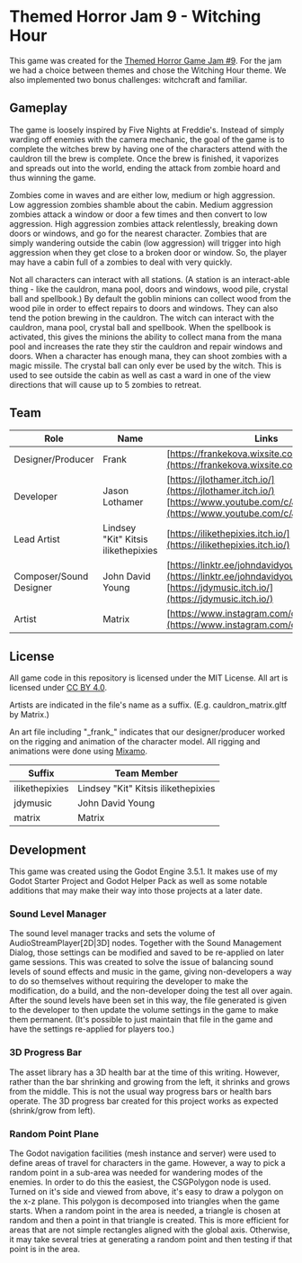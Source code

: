 # Themed Horror Jam 9 - Witching Hour
This game was created for the [Themed Horror Game Jam #9](https://itch.io/jam/themed-horror-game-jam-9). For the jam we had a choice between themes and chose the Witching Hour theme. We also implemented two bonus challenges: witchcraft and familiar.

## Gameplay

The game is loosely inspired by Five Nights at Freddie's. Instead of simply warding off enemies with the camera mechanic, the goal of the game is to complete the witches brew by having one of the characters attend with the cauldron till the brew is complete. Once the brew is finished, it vaporizes and spreads out into the world, ending the attack from zombie hoard and thus winning the game.

Zombies come in waves and are either low, medium or high aggression. Low aggression zombies shamble about the cabin. Medium aggression zombies attack a window or door a few times and then convert to low aggression. High aggression zombies attack relentlessly, breaking down doors or windows, and go for the nearest character. Zombies that are simply wandering outside the cabin (low aggression) will trigger into high aggression when they get close to a broken door or window. So, the player may have a cabin full of a zombies to deal with very quickly.

Not all characters can interact with all stations. (A station is an interact-able thing - like the cauldron, mana pool, doors and windows, wood pile, crystal ball and spellbook.) By default the goblin minions can collect wood from the wood pile in order to effect repairs to doors and windows. They can also tend the potion brewing in the cauldron. The witch can interact with the cauldron, mana pool, crystal ball and spellbook. When the spellbook is activated, this gives the minions the ability to collect mana from the mana pool and increases the rate they stir the cauldron and repair windows and doors. When a character has enough mana, they can shoot zombies with a magic missile. The crystal ball can only ever be used by the witch. This is used to see outside the cabin as well as cast a ward in one of the view directions that will cause up to 5 zombies to retreat.

## Team

|Role |Name |Links |
|-----------------------|-----------------------------------|-------------------------------------------------------------------------------------|
|Designer/Producer |Frank |[https://frankekova.wixsite.com/frankkova](https://frankekova.wixsite.com/frankkova) |
|Developer |Jason Lothamer |[https://jlothamer.itch.io/](https://jlothamer.itch.io/)<br>[https://www.youtube.com/c/JasonLothamer](https://www.youtube.com/c/JasonLothamer) |
|Lead Artist |Lindsey "Kit" Kitsis ilikethepixies|[https://ilikethepixies.itch.io/](https://ilikethepixies.itch.io/) |
|Composer/Sound Designer|John David Young |[https://linktr.ee/johndavidyoung/](https://linktr.ee/johndavidyoung/)<br>[https://jdymusic.itch.io/](https://jdymusic.itch.io/) |
|Artist |Matrix |[https://www.instagram.com/cosmos336699/](https://www.instagram.com/cosmos336699/) |


## License

All game code in this repository is licensed under the MIT License. All art is licensed under [CC BY 4.0](https://creativecommons.org/licenses/by/4.0/).

Artists are indicated in the file's name as a suffix. (E.g. cauldron_matrix.gltf by Matrix.)

An art file including "\_frank\_" indicates that our designer/producer worked on the rigging and animation of the character model. All rigging and animations were done using [Mixamo](https://www.mixamo.com/).
<br>

|Suffix |Team Member |
|--------------|-----------------------------------|
|ilikethepixies|Lindsey "Kit" Kitsis ilikethepixies|
|jdymusic |John David Young |
|matrix |Matrix |

## Development
This game was created using the Godot Engine 3.5.1. It makes use of my Godot Starter Project and Godot Helper Pack as well as some notable additions that may make their way into those projects at a later date.

### Sound Level Manager
The sound level manager tracks and sets the volume of AudioStreamPlayer[2D|3D] nodes. Together with the Sound Management Dialog, those settings can be modified and saved to be re-applied on later game sessions. This was created to solve the issue of balancing sound levels of sound effects and music in the game, giving non-developers a way to do so themselves without requiring the developer to make the modification, do a build, and the non-developer doing the test all over again. After the sound levels have been set in this way, the file generated is given to the developer to then update the volume settings in the game to make them permanent. (It's possible to just maintain that file in the game and have the settings re-applied for players too.)

### 3D Progress Bar
The asset library has a 3D health bar at the time of this writing. However, rather than the bar shrinking and growing from the left, it shrinks and grows from the middle. This is not the usual way progress bars or health bars operate. The 3D progress bar created for this project works as expected (shrink/grow from left).

### Random Point Plane
The Godot navigation facilities (mesh instance and server) were used to define areas of travel for characters in the game. However, a way to pick a random point in a sub-area was needed for wandering modes of the enemies. In order to do this the easiest, the CSGPolygon node is used. Turned on it's side and viewed from above, it's easy to draw a polygon on the x-z plane. This polygon is decomposed into triangles when the game starts. When a random point in the area is needed, a triangle is chosen at random and then a point in that triangle is created. This is more efficient for areas that are not simple rectangles aligned with the global axis. Otherwise, it may take several tries at generating a random point and then testing if that point is in the area.







